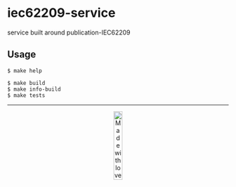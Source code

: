 # iec62209-service

service built around publication-IEC62209

## Usage

```console
$ make help

$ make build
$ make info-build
$ make tests
```

---
<p align="center">
<image src="https://github.com/ITISFoundation/osparc-simcore-python-client/blob/4e8b18494f3191d55f6692a6a605818aeeb83f95/docs/_media/mwl.png" alt="Made with love at www.z43.swiss" width="20%" />
</p>
